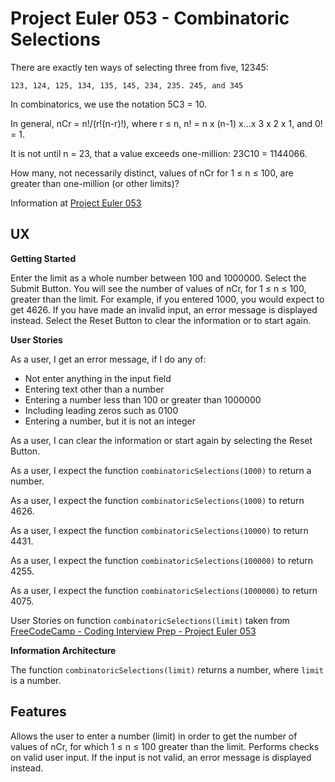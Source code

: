 # Project Euler 053 - Combinatoric Selections

There are exactly ten ways of selecting three from five, 12345:

    123, 124, 125, 134, 135, 145, 234, 235. 245, and 345

In combinatorics, we use the notation 5C3 = 10.

In general, nCr = n!/(r!(n-r)!), where r &le; n, n! = n x (n-1) x...x 3 x 2 x 1, and 0! = 1.

It is not until n = 23, that a value exceeds one-million: 23C10 = 1144066.

How many, not necessarily distinct, values of nCr for 1 &le; n &le; 100, are greater than one-million (or other limits)?

Information at [Project Euler 053](https://projecteuler.net/problem=53)

## UX

**Getting Started**

Enter the limit as a whole number between 100 and 1000000.  Select the Submit Button.  You will see the number of values of nCr, for 1 &le; n &le; 100, greater than the limit.  For example, if you entered 1000, you would expect to get 4626.  If you have made an invalid input, an error message is displayed instead.  Select the Reset Button to clear the information or to start again.

**User Stories**

As a user, I get an error message, if I do any of:

- Not enter anything in the input field
- Entering text other than a number
- Entering a number less than 100 or greater than 1000000
- Including leading zeros such as 0100
- Entering a number, but it is not an integer

As a user, I can clear the information or start again by selecting the Reset Button.

As a user, I expect the function `combinatoricSelections(1000)` to return a number.

As a user, I expect the function `combinatoricSelections(1000)` to return 4626.

As a user, I expect the function `combinatoricSelections(10000)` to return 4431.

As a user, I expect the function `combinatoricSelections(100000)` to return 4255.

As a user, I expect the function `combinatoricSelections(1000000)` to return 4075.

User Stories on function `combinatoricSelections(limit)` taken from [FreeCodeCamp - Coding Interview Prep - Project Euler 053](https://www.freecodecamp.org/learn/coding-interview-prep/project-euler/problem-53-combinatoric-selections)

**Information Architecture**

The function `combinatoricSelections(limit)` returns a number, where `limit` is a number.

## Features

Allows the user to enter a number (limit) in order to get the number of values of nCr, for which 1 ≤ n ≤ 100 greater than the limit.  Performs checks on valid user input.  If the input is not valid, an error message is displayed instead.



